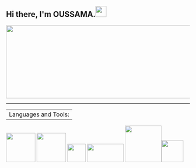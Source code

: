 
## <strong>Hi there, I'm OUSSAMA.</strong><img src="https://raw.githubusercontent.com/MartinHeinz/MartinHeinz/master/wave.gif" width="30px" />

<img src="https://media.giphy.com/media/3o7WIQnDdXNKbHavv2/giphy.gif" width="1000" height="200" align="center" />

<hr color="green">

<table><tr><td>Languages and Tools:</td></tr></table>
<p >
<img  src="https://upload.wikimedia.org/wikipedia/commons/archive/1/1d/20200803061710%21PyCharm_Icon.svg" width="80">
<img src="https://upload.wikimedia.org/wikipedia/commons/9/9c/IntelliJ_IDEA_Icon.svg" width="80"> 
<img src="https://upload.wikimedia.org/wikipedia/en/thumb/3/30/Java_programming_language_logo.svg/300px-Java_programming_language_logo.svg.png" width="50">
<img src="https://upload.wikimedia.org/wikipedia/commons/f/f8/Python_logo_and_wordmark.svg" width="100" height="50" >
<img src ="https://www.php.net/images/logos/new-php-logo.png" width="100" ><img src="https://user-images.githubusercontent.com/674621/71187801-14e60a80-2280-11ea-94c9-e56576f76baf.png" width="60">
</p>

